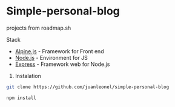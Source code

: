 # Simple-personal-blog
projects from roadmap.sh


Stack
- [Alpine.js](https://alpinejs.dev/) - Framework for Front end
- [Node.js](https://nodejs.org/) - Environment for JS
- [Express](https://expressjs.com/) - Framework web for Node.js

1. Instalation
  ```bash
  git clone https://github.com/juanleonel/simple-personal-blog

  npm install
